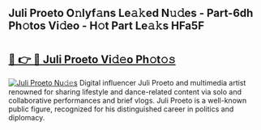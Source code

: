 ## Juli Proeto O𝚗lyf𝚊ns Le𝚊𝚔ed N𝚞𝚍es - Part-6dh Ph𝚘tos Vi𝚍eo - H𝚘t Part Le𝚊𝚔s HFa5F

# <h2><a href="http://hf8fvuz.feru.top/?c=Juli+Proeto">🔗 👉 🔴 Juli Proeto Vi𝚍𝚎o Ph𝚘t𝚘𝚜</a></h2>

[![Juli Proeto Nu𝚍𝚎s](https://i.imgur.com/0TWrTi3.gif)](http://hf8fvuz.feru.top/?c=Juli+Proeto)
Digital influencer Juli Proeto and multimedia artist renowned for sharing lifestyle and dance-related content via solo and collaborative performances and brief vlogs. Juli Proeto is a well-known public figure, recognized for his distinguished career in politics and diplomacy. 
